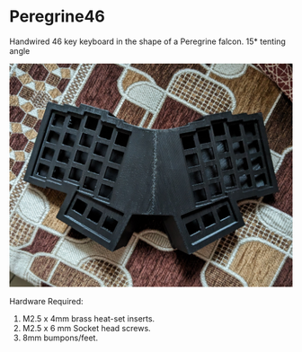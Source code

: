 # Peregrine46
Handwired 46 key keyboard in the shape of a Peregrine falcon. 15* tenting angle

![Photo1](Peregrine44.jpg?raw=true)

Hardware Required: 
1. M2.5 x 4mm brass heat-set inserts.
2. M2.5 x 6 mm Socket head screws.
3. 8mm bumpons/feet.
